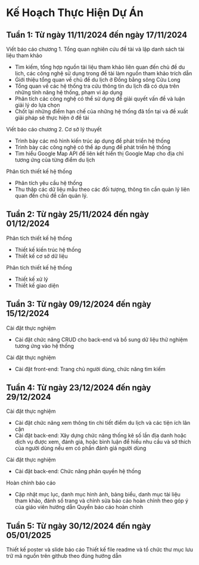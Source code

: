 # Kế Hoạch Thực Hiện Dự Án

## Tuần 1: Từ ngày 11/11/2024 đến ngày 17/11/2024

Viết báo cáo chương 1. Tổng quan nghiên cứu đề tài và lập danh sách tài liệu tham khảo

- Tìm kiếm, tổng hợp nguồn tài liệu tham khảo liên quan đến chủ đề du lịch, các công nghệ sử dụng trong đề tài làm nguồn tham khảo trích dẫn
- Giới thiệu tổng quan về chủ đề du lịch ở Đồng bằng sông Cửu Long
- Tổng quan về các hệ thống tra cứu thông tin du lịch đã có dựa trên những tính năng hệ thống, phạm vi áp dụng
- Phân tích các công nghệ có thể sử dụng để giải quyết vấn đề và luận giải lý do lựa chọn
- Chốt lại những điểm hạn chế của những hệ thống đã tồn tại và đề xuất giải pháp sẽ thực hiện ở đề tài

Viết báo cáo chương 2. Cơ sở lý thuyết

- Trình bày các mô hình kiến trúc áp dụng để phát triển hệ thống
- Trình bày các công nghệ có thể áp dụng để phát triển hệ thống
- Tìm hiểu Google Map API để liên kết hiển thị Google Map cho địa chỉ tương ứng của từng điểm du lịch

Phân tích thiết kế hệ thống

- Phân tích yêu cầu hệ thống
- Thu thập các dữ liệu mẫu theo các đối tượng, thông tin cần quản lý liên quan đến chủ đề cần quản lý.

## Tuần 2: Từ ngày 25/11/2024 đến ngày 01/12/2024

Phân tích thiết kế hệ thống

- Thiết kế kiến trúc hệ thống
- Thiết kế cơ sở dữ liệu

Phân tích thiết kế hệ thống

- Thiết kế xử lý
- Thiết kế giao diện

## Tuần 3: Từ ngày 09/12/2024 đến ngày 15/12/2024

Cài đặt thực nghiệm

- Cài đặt chức năng CRUD cho back-end và bổ sung dữ liệu thử nghiệm tương ứng vào hệ thống

Cài đặt thực nghiệm

- Cài đặt front-end: Trang chủ người dùng, chức năng tìm kiếm

## Tuần 4: Từ ngày 23/12/2024 đến ngày 29/12/2024

Cài đặt thực nghiệm

- Cài đặt chức năng xem thông tin chi tiết điểm du lịch và các tiện ích lân cận
- Cài đặt back-end: Xây dựng chức năng thống kê số lần địa danh hoặc dịch vụ được xem, đánh giá, hoặc bình luận để hiểu nhu cầu và sở thích của người dùng nếu em có phần đánh giá người dùng

Cài đặt thực nghiệm

- Cài đặt back-end: Chức năng phân quyền hệ thống

Hoàn chỉnh báo cáo

- Cập nhật mục lục, danh mục hình ảnh, bảng biểu, danh mục tài liệu tham khảo, đánh số trang và chỉnh sửa báo cáo hoàn chỉnh theo góp ý của giáo viên hướng dẫn Quyển báo cáo hoàn chỉnh

## Tuần 5: Từ ngày 30/12/2024 đến ngày 05/01/2025

Thiết kế poster và slide báo cáo
Thiết kế file readme và tổ chức thư mục lưu trữ mã nguồn trên github theo đúng hướng dẫn
